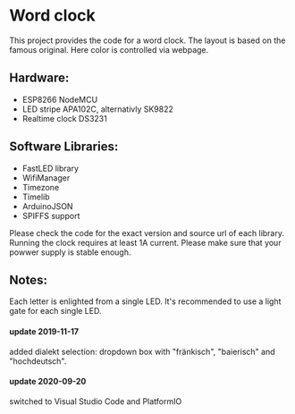 # Word clock

This project provides the code for a word clock. The layout is based on the famous original. Here color is controlled via webpage. 

## Hardware:
+ ESP8266 NodeMCU
+ LED stripe APA102C, alternativly SK9822
+ Realtime clock DS3231

## Software Libraries:
+ FastLED library
+ WifiManager
+ Timezone
+ Timelib
+ ArduinoJSON
+ SPIFFS support

Please check the code for the exact version and source url of each library. Running the clock requires at least 1A current. Please make sure that your powwer supply is stable enough.

## Notes:

Each letter is enlighted from a single LED. It's recommended to use a light gate for each single LED.

#### update 2019-11-17
added dialekt selection: dropdown box with "fränkisch", "baierisch" and "hochdeutsch".

#### update 2020-09-20
switched to Visual Studio Code and PlatformIO

